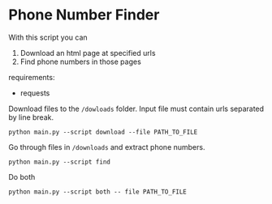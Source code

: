 # Phone Number Finder

With this script you can
1. Download an html page at specified urls
2. Find phone numbers in those pages

requirements:
- requests

Download files to the `/dowloads` folder.
Input file must contain urls separated by line break.
```
python main.py --script download --file PATH_TO_FILE
```


Go through files in `/downloads` and extract phone numbers.
```
python main.py --script find
```


Do both
```
python main.py --script both -- file PATH_TO_FILE
```
